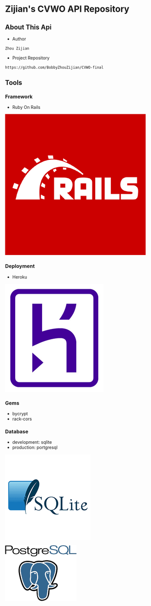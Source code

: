 # Zijian's CVWO API Repository


## About This Api

- Author
```sh
Zhou Zijian
```

- Project Repository
```sh
https://github.com/BobbyZhouZijian/CVWO-final
```

## Tools

### Framework

- Ruby On Rails

![](images/rails.png)



### Deployment

- Heroku

![](images/heroku.png)

### Gems

- bycrypt
- rack-cors

### Database

- development: sqlite    
- production: portgresql

![](images/sqlite.png) 

![](images/portgresql.png)
